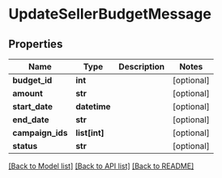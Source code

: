 # UpdateSellerBudgetMessage

## Properties
Name | Type | Description | Notes
------------ | ------------- | ------------- | -------------
**budget_id** | **int** |  | [optional] 
**amount** | **str** |  | [optional] 
**start_date** | **datetime** |  | [optional] 
**end_date** | **str** |  | [optional] 
**campaign_ids** | **list[int]** |  | [optional] 
**status** | **str** |  | [optional] 

[[Back to Model list]](../README.md#documentation-for-models) [[Back to API list]](../README.md#documentation-for-api-endpoints) [[Back to README]](../README.md)


